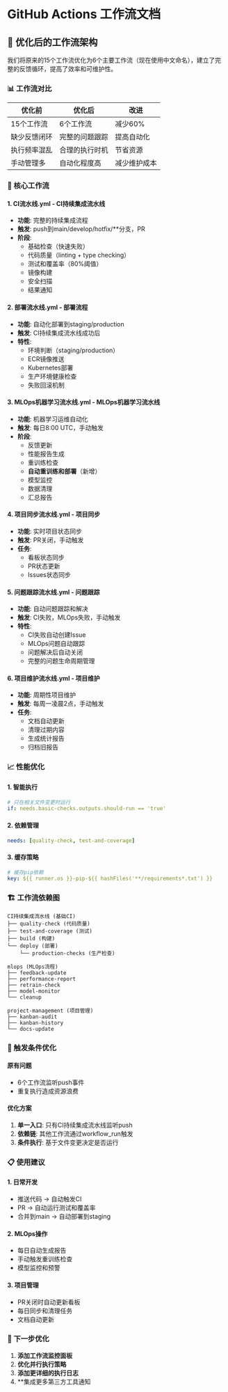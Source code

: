 # GitHub Actions 工作流文档

## 🔄 优化后的工作流架构

我们将原来的15个工作流优化为6个主要工作流（现在使用中文命名），建立了完整的反馈循环，提高了效率和可维护性。

### 📊 工作流对比

| 优化前 | 优化后 | 改进 |
|--------|--------|------|
| 15个工作流 | 6个工作流 | 减少60% |
| 缺少反馈闭环 | 完整的问题跟踪 | 提高自动化 |
| 执行频率混乱 | 合理的执行时机 | 节省资源 |
| 手动管理多 | 自动化程度高 | 减少维护成本 |

### 🚀 核心工作流

#### 1. **CI流水线.yml** - CI持续集成流水线
- **功能**: 完整的持续集成流程
- **触发**: push到main/develop/hotfix/**分支，PR
- **阶段**:
  - 基础检查（快速失败）
  - 代码质量（linting + type checking）
  - 测试和覆盖率（80%阈值）
  - 镜像构建
  - 安全扫描
  - 结果通知

#### 2. **部署流水线.yml** - 部署流程
- **功能**: 自动化部署到staging/production
- **触发**: CI持续集成流水线成功后
- **特性**:
  - 环境判断（staging/production）
  - ECR镜像推送
  - Kubernetes部署
  - 生产环境健康检查
  - 失败回滚机制

#### 3. **MLOps机器学习流水线.yml** - MLOps机器学习流水线
- **功能**: 机器学习运维自动化
- **触发**: 每日8:00 UTC，手动触发
- **阶段**:
  - 反馈更新
  - 性能报告生成
  - 重训练检查
  - **自动重训练和部署**（新增）
  - 模型监控
  - 数据清理
  - 汇总报告

#### 4. **项目同步流水线.yml** - 项目同步
- **功能**: 实时项目状态同步
- **触发**: PR关闭，手动触发
- **任务**:
  - 看板状态同步
  - PR状态更新
  - Issues状态同步

#### 5. **问题跟踪流水线.yml** - 问题跟踪
- **功能**: 自动问题跟踪和解决
- **触发**: CI失败，MLOps失败，手动触发
- **特性**:
  - CI失败自动创建Issue
  - MLOps问题自动跟踪
  - 问题解决后自动关闭
  - 完整的问题生命周期管理

#### 6. **项目维护流水线.yml** - 项目维护
- **功能**: 周期性项目维护
- **触发**: 每周一凌晨2点，手动触发
- **任务**:
  - 文档自动更新
  - 清理过期内容
  - 生成统计报告
  - 归档旧报告

### 📈 性能优化

#### 1. **智能执行**
```yaml
# 只在相关文件变更时运行
if: needs.basic-checks.outputs.should-run == 'true'
```

#### 2. **依赖管理**
```yaml
needs: [quality-check, test-and-coverage]
```

#### 3. **缓存策略**
```yaml
# 缓存pip依赖
key: ${{ runner.os }}-pip-${{ hashFiles('**/requirements*.txt') }}
```

### 🏗️ 工作流依赖图

```
CI持续集成流水线 (基础CI)
├── quality-check (代码质量)
├── test-and-coverage (测试)
├── build (构建)
└── deploy (部署)
    └── production-checks (生产检查)

mlops (MLOps流程)
├── feedback-update
├── performance-report
├── retrain-check
├── model-monitor
└── cleanup

project-management (项目管理)
├── kanban-audit
├── kanban-history
└── docs-update
```

### 🔧 触发条件优化

#### 原有问题
- 6个工作流监听push事件
- 重复执行造成资源浪费

#### 优化方案
1. **单一入口**: 只有CI持续集成流水线监听push
2. **依赖链**: 其他工作流通过workflow_run触发
3. **条件执行**: 基于文件变更决定是否运行

### 📋 使用建议

#### 1. **日常开发**
- 推送代码 → 自动触发CI
- PR → 自动运行测试和覆盖率
- 合并到main → 自动部署到staging

#### 2. **MLOps操作**
- 每日自动生成报告
- 手动触发重训练检查
- 模型监控和预警

#### 3. **项目管理**
- PR关闭时自动更新看板
- 每日同步和清理任务
- 文档自动更新

### 🚀 下一步优化

1. **添加工作流监控面板**
2. **优化并行执行策略**
3. **添加更详细的执行日志**
4. **集成更多第三方工具通知
